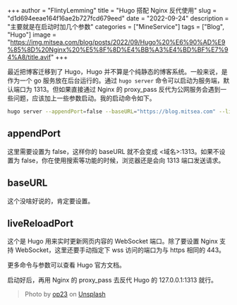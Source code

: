+++
author = "FlintyLemming"
title = "Hugo 搭配 Nginx 反代使用"
slug = "d1d694eeae164f16ae2b727fcd679eed"
date = "2022-09-24"
description = "主要就是在启动时加几个参数"
categories = ["MineService"]
tags = ["Blog", "Hugo"]
image = "https://img.mitsea.com/blog/posts/2022/09/Hugo%20%E6%90%AD%E9%85%8D%20Nginx%20%E5%8F%8D%E4%BB%A3%E4%BD%BF%E7%94%A8/title.avif"
+++

最近把博客迁移到了 Hugo，Hugo 并不算是个纯静态的博客系统。一般来说，是作为一个 go 服务放在后台运行的。通过 `hugo server` 命令可以启动为服务端，默认端口为 1313。但如果直接通过 Nginx 的 proxy_pass 反代为公网服务会遇到一些问题，应该加上一些参数启动。我的启动命令如下。

```bash
hugo server --appendPort=false --baseURL="https://blog.mitsea.com" --liveReloadPort 443
```

## appendPort

这里需要设置为 false，这样你的 baseURL 就不会变成 <域名>:1313。如果不设置为 false，你在使用搜索等功能的时候，浏览器还是会向 1313 端口发送请求。

## baseURL

这个没啥好说的，肯定要设置。

## liveReloadPort

这个是 Hugo 用来实时更新网页内容的 WebSocket 端口。除了要设置 Nginx 支持 WebSocket，这里还要手动指定下 wss 访问的端口为与 https 相同的 443。

更多命令与参数可以查看 Hugo 官方文档。

启动好后，再用 Nginx 的 proxy_pass 去反代 Hugo 的 127.0.0.1:1313 就行。

> Photo by [op23](https://unsplash.com/@op23?utm_source=unsplash&utm_medium=referral&utm_content=creditCopyText) on [Unsplash](https://unsplash.com/?utm_source=unsplash&utm_medium=referral&utm_content=creditCopyText)
